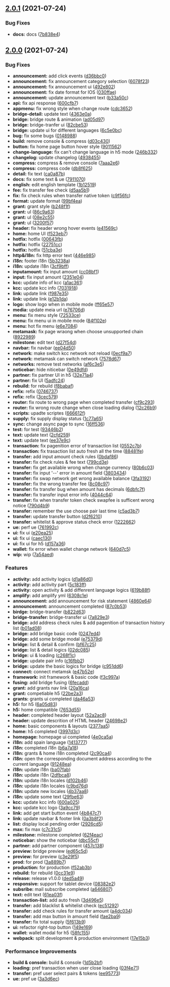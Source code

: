 ## [2.0.1](https://github.com/kucoin-community-chain/kcc-homepage/compare/v2.0.0...v2.0.1) (2021-07-24)


### Bug Fixes

* **docs:** docs ([7b838e4](https://github.com/kucoin-community-chain/kcc-homepage/commit/7b838e472dd230fff1848ddcdd95f0473f1e1161))



## [2.0.0](https://github.com/kucoin-community-chain/kcc-homepage/compare/f3c997aa5ae869cecda929d06fbb77e33fefa27f...v2.0.0) (2021-07-24)


### Bug Fixes

* **announcement:** add click events ([d36bbc0](https://github.com/kucoin-community-chain/kcc-homepage/commit/d36bbc0001b561a0045b9a8e61fffb70a714462c))
* **announcement:** fix announcement category selection ([6078f23](https://github.com/kucoin-community-chain/kcc-homepage/commit/6078f23b83538b77b4bd0874178340a6ef218fe7))
* **announcement:** fix announcement ui ([492e802](https://github.com/kucoin-community-chain/kcc-homepage/commit/492e802c6070d48d4e64e689d9db6adab1abd8ae))
* **announcement:** fix date format for IOS ([030ffae](https://github.com/kucoin-community-chain/kcc-homepage/commit/030ffaee36df6ffb6b7c8b72814d64a36bc301f8))
* **announcement:** update announcement text ([b33a50c](https://github.com/kucoin-community-chain/kcc-homepage/commit/b33a50ce240032ba2b0cb808aefff044e671c9e9))
* **api:** fix api response ([600cfb7](https://github.com/kucoin-community-chain/kcc-homepage/commit/600cfb77a8ac340971709a27896b06720e074543))
* **appmenu:** fix wrong style when change route ([cdc3652](https://github.com/kucoin-community-chain/kcc-homepage/commit/cdc3652691dba911523ddd0a7186c446743600c2))
* **bridge-detail:** update text ([4363e0a](https://github.com/kucoin-community-chain/kcc-homepage/commit/4363e0aa8c513aab28ad4d1262232c7cfa6eedba))
* **bridge:** bridge route & animation ([ad05d97](https://github.com/kucoin-community-chain/kcc-homepage/commit/ad05d97b210c05409ac893647f537d230790a01d))
* **bridge:** bridge-tranfer ui ([82cbe53](https://github.com/kucoin-community-chain/kcc-homepage/commit/82cbe5332e635f3b5fd150008374782f7ca4bb49))
* **bridge:** update ui for different languages ([6c5e0bc](https://github.com/kucoin-community-chain/kcc-homepage/commit/6c5e0bc8515b861351777a6b61dfcd90a0422175))
* **bug:** fix some bugs ([0148988](https://github.com/kucoin-community-chain/kcc-homepage/commit/0148988ead149808fb04abebaea29991a4882d42))
* **build:** remove console & compress ([d03c430](https://github.com/kucoin-community-chain/kcc-homepage/commit/d03c430e480554f88cd8338a69a61a908cf43690))
* **button:** fix home page button hover style ([9011562](https://github.com/kucoin-community-chain/kcc-homepage/commit/9011562f1b6313cf7d741206405821ddc7a9c0bf))
* **change-language:** fix can't change language in h5 mode ([246b332](https://github.com/kucoin-community-chain/kcc-homepage/commit/246b332d4b555cceebaa077de94d2715b585184e))
* **changelog:** update changelog ([4938455](https://github.com/kucoin-community-chain/kcc-homepage/commit/4938455a250abdc38c27dfe58e79283a4074b104))
* **compress:** compress & remove console ([7aaa2e6](https://github.com/kucoin-community-chain/kcc-homepage/commit/7aaa2e60848efb34e60a337e3583c38c9689728c))
* **compress:** compress code ([db8f625](https://github.com/kucoin-community-chain/kcc-homepage/commit/db8f6251c3f505e02360796e1a44756c5f3ec14a))
* **detail:** fix text ([ca0a87b](https://github.com/kucoin-community-chain/kcc-homepage/commit/ca0a87b614564977b3e46aa0bbf6fadbe1e0fbf2))
* **docs:** fix some text & ue ([7911070](https://github.com/kucoin-community-chain/kcc-homepage/commit/7911070d038abd780fe538c3d31f4eb345c8d1ca))
* **english:** edit english template ([1b12519](https://github.com/kucoin-community-chain/kcc-homepage/commit/1b12519e9293cd2dc17fb998368bbafdd70b12ef))
* **fee:** fix transfer fee check ([d5aa5b1](https://github.com/kucoin-community-chain/kcc-homepage/commit/d5aa5b18bac4f63033c062221eaeff4392bfd96b))
* **fix:** fix check rules when transfer native token ([c9f56fc](https://github.com/kucoin-community-chain/kcc-homepage/commit/c9f56fc1401bda9ec2da51e261d928456d9a13d0))
* **format:** update format ([99bf4ea](https://github.com/kucoin-community-chain/kcc-homepage/commit/99bf4eaf0e9db4273d87fa598385e6114fd4086e))
* **grant:** grant style ([b248f1f](https://github.com/kucoin-community-chain/kcc-homepage/commit/b248f1f2fa10e78e82125894e5f2749ec2a6cb8a))
* **grant:** uI ([86c9a63](https://github.com/kucoin-community-chain/kcc-homepage/commit/86c9a63ccee363c3e2ea66c30630d0dc52657354))
* **grant:** uI ([08e2c55](https://github.com/kucoin-community-chain/kcc-homepage/commit/08e2c556f5a89eca27d4bb44f678aff4de18060a))
* **grant:** uI ([3200f57](https://github.com/kucoin-community-chain/kcc-homepage/commit/3200f572b58e9563e9f1ea3e1b699fe9e519ba28))
* **header:** fix header wrong hover events ([e41569c](https://github.com/kucoin-community-chain/kcc-homepage/commit/e41569c50294b491caa1857656a40f251fe26f95))
* **home:** home UI ([f523eb7](https://github.com/kucoin-community-chain/kcc-homepage/commit/f523eb7f38296297021f9d146eefe7e45f49c7ef))
* **hotfix:** hotfix ([00643fb](https://github.com/kucoin-community-chain/kcc-homepage/commit/00643fbf05e1ef66051565af8d5bf0a577b6d814))
* **hotfix:** hotfix ([22751cc](https://github.com/kucoin-community-chain/kcc-homepage/commit/22751cc6faee49b23634a3219de132145f610e4b))
* **hotfix:** hotfix ([51cba3e](https://github.com/kucoin-community-chain/kcc-homepage/commit/51cba3e84705c14e3bfc575bb0d4111d47175ab2))
* **http&i18n:** fix http error text ([446e985](https://github.com/kucoin-community-chain/kcc-homepage/commit/446e9859039bd3b8380161b9841bc8cac7814a5f))
* **i18n:** footer i18n ([5b3238a](https://github.com/kucoin-community-chain/kcc-homepage/commit/5b3238ab93129d0fac90e44f8a10b40df7eac172))
* **i18n:** update i18n ([3cf9bff](https://github.com/kucoin-community-chain/kcc-homepage/commit/3cf9bff35159bb82425be9e2128df51549bbdc89))
* **inputamount:** fix input amount ([cc08bf1](https://github.com/kucoin-community-chain/kcc-homepage/commit/cc08bf10cef02e9e2434f05d9a48638a3fe23ffb))
* **input:** fix input amount ([2351e04](https://github.com/kucoin-community-chain/kcc-homepage/commit/2351e042bfc938a4f0d3e13ac9e1bcae9fa5b387))
* **kcc:** update info of kcc ([a1ac361](https://github.com/kucoin-community-chain/kcc-homepage/commit/a1ac3611d11a9bac42abc845642fa1f1ccefaa07))
* **kcc:** update kcc info ([7031918](https://github.com/kucoin-community-chain/kcc-homepage/commit/703191825dd39efa62b48b0fe22883c75b663679))
* **link:** update link ([f987e35](https://github.com/kucoin-community-chain/kcc-homepage/commit/f987e35863e3a87d9420eb9ad1bd070cf79fc4de))
* **link:** update link ([e12b1da](https://github.com/kucoin-community-chain/kcc-homepage/commit/e12b1dad3fa3210506ebba32df23a38b4ddd4e56))
* **logo:** show logo when in mobile mode ([ff65e57](https://github.com/kucoin-community-chain/kcc-homepage/commit/ff65e5739dd7ed686cd60598aee449bb3b7c89db))
* **media:** update meia url ([e76706d](https://github.com/kucoin-community-chain/kcc-homepage/commit/e76706d31f1a7649790b9bc53f5e8110f7c76606))
* **menu:** fix menu style ([72533ce](https://github.com/kucoin-community-chain/kcc-homepage/commit/72533cea19d8b6700656d5e812b510eea390db98))
* **menu:** fix menu ui in mobile mode ([84f102e](https://github.com/kucoin-community-chain/kcc-homepage/commit/84f102e34ed7e3ffc56945f51afa3717938ac971))
* **menu:** hot fix menu ([e6e7084](https://github.com/kucoin-community-chain/kcc-homepage/commit/e6e7084d8115a2d70318057e45ba8581cddc2fa6))
* **metamask:** fix page wraong  when choose unsupported chain ([8922989](https://github.com/kucoin-community-chain/kcc-homepage/commit/8922989e18ac4250aa8b01e241d3e6e38d1b6d05))
* **milestone:** edit text ([d27f54d](https://github.com/kucoin-community-chain/kcc-homepage/commit/d27f54df163094da8c222c8e480f1f8ec5d156ab))
* **navbar:** fix navbar ([ee04d50](https://github.com/kucoin-community-chain/kcc-homepage/commit/ee04d50bc267b3e25f48322925a1e748125c8a22))
* **network:** make switch kcc network not reload ([0ecf9a7](https://github.com/kucoin-community-chain/kcc-homepage/commit/0ecf9a7a5df578ad6af2e1c4e8e729107f883436))
* **network:** metamask can switch network ([7578d67](https://github.com/kucoin-community-chain/kcc-homepage/commit/7578d67e004213f392b638389077e3c3f2598c03))
* **networks:** remove test networks ([af6c3e5](https://github.com/kucoin-community-chain/kcc-homepage/commit/af6c3e530bc3b067ad79c976c104241c3c56eaf1))
* **noticebar:** hide niticebar ([0e49dfd](https://github.com/kucoin-community-chain/kcc-homepage/commit/0e49dfd6ce10e76dbf6bf9b63623ebf5206e579a))
* **partner:** fix partner UI in h5 ([32e71a4](https://github.com/kucoin-community-chain/kcc-homepage/commit/32e71a4084d7f58e2c7f642674d59399756bd37b))
* **partner:** fix UI ([5adfc24](https://github.com/kucoin-community-chain/kcc-homepage/commit/5adfc2417a73ca79babc69a88502e3a7f6f4bdbe))
* **rebuild:** for rebuild ([f8babaf](https://github.com/kucoin-community-chain/kcc-homepage/commit/f8babafd82689112650b6ea9426883be484d66b2))
* **refix:** refix ([0746737](https://github.com/kucoin-community-chain/kcc-homepage/commit/0746737395676e0d2b3b817840f03521f2444f39))
* **refix:** refix ([3cec579](https://github.com/kucoin-community-chain/kcc-homepage/commit/3cec57908dec6e0d28e95be2fc91c754b7b6d0d4))
* **router:** fix route to wrong page when completed transfer ([cf9c293](https://github.com/kucoin-community-chain/kcc-homepage/commit/cf9c293a3958b5256f2c95563cbff8227c8f0125))
* **router:** fix wrong route change when close loading dialog ([12c26b9](https://github.com/kucoin-community-chain/kcc-homepage/commit/12c26b92d6cc9567cc7b6878c336f1ccdf873670))
* **scripts:** upadte scriptes ([666612f](https://github.com/kucoin-community-chain/kcc-homepage/commit/666612fceb0b545c68ad7531fe9555b6944af7be))
* **supply:** fix supply display status ([1c77a65](https://github.com/kucoin-community-chain/kcc-homepage/commit/1c77a65aa905eadf01265eb0dd0a6af49cc17a49))
* **sync:** change async page to sync ([16ff536](https://github.com/kucoin-community-chain/kcc-homepage/commit/16ff5366a42e06c446ec3bfda25fc8125a892e58))
* **test:** for test ([93446b2](https://github.com/kucoin-community-chain/kcc-homepage/commit/93446b2ccf07448e96445d7257137a2eace0634f))
* **text:** update text ([2cfd259](https://github.com/kucoin-community-chain/kcc-homepage/commit/2cfd25919147b4282402c68342a12f2565c63b0b))
* **text:** update text ([ee37e9c](https://github.com/kucoin-community-chain/kcc-homepage/commit/ee37e9c210cf963744a42c4d8d421d635640d65c))
* **transaction:** fix  pagenition error of transaction list ([0552c7b](https://github.com/kucoin-community-chain/kcc-homepage/commit/0552c7baf203e2d287d3bd1e8ca08f778f59f16c))
* **transaction:** fix trasaction list auto fresh all the time ([88481fe](https://github.com/kucoin-community-chain/kcc-homepage/commit/88481fe612b821f7f4f7786902e0ec3a91cf6a45))
* **transfer:** add input amount check rules ([0bdaf86](https://github.com/kucoin-community-chain/kcc-homepage/commit/0bdaf86be9c39489af3d858cad3412a516278bad))
* **transfer:** fix check rules & fee text ([799cd3e](https://github.com/kucoin-community-chain/kcc-homepage/commit/799cd3e88548d3d3d099fec17a5174d1197f583b))
* **transfer:** fix get available wrong when change currency ([80b6c03](https://github.com/kucoin-community-chain/kcc-homepage/commit/80b6c03e7ae07fb1ea66ed509357e93457d3ffb3))
* **transfer:** fix input '--' error in amount field ([3803434](https://github.com/kucoin-community-chain/kcc-homepage/commit/3803434029900ae02445aa20df36f85a4a1432a9))
* **transfer:** fix swap network get wrong available balance ([3fa3192](https://github.com/kucoin-community-chain/kcc-homepage/commit/3fa3192f4413f8052290de064dc2b2ecf9a1a1c5))
* **transfer:** fix the wrong transfer fee ([8c08c97](https://github.com/kucoin-community-chain/kcc-homepage/commit/8c08c97b0ea621ed52ced78b943716e52f0609ca))
* **transfer:** fix transfer bug when amount has decimals ([6dbfc7f](https://github.com/kucoin-community-chain/kcc-homepage/commit/6dbfc7ffc3d2a7625d688d8c7f4028c50f9f0c78))
* **transfer:** fix transfer input error info ([4044c64](https://github.com/kucoin-community-chain/kcc-homepage/commit/4044c64a0fbc4e5fc0952cf587f67a008d31541a))
* **transfer:** fix when transfer token check swapfee is sufficent wrong notice ([790d4b9](https://github.com/kucoin-community-chain/kcc-homepage/commit/790d4b959770ad3f98b4244abb390b0f6d710350))
* **transfer:** remember the use choose pair last time ([c5ad3b7](https://github.com/kucoin-community-chain/kcc-homepage/commit/c5ad3b7fc75a4c1e5b90d73f80df1eda1c4e33be))
* **transfer:** update transfer button ([d2f6210](https://github.com/kucoin-community-chain/kcc-homepage/commit/d2f6210f562ddff7427e5c410ee550cf45ac08c2))
* **transfer:** whitelist & approve status check error ([1222662](https://github.com/kucoin-community-chain/kcc-homepage/commit/1222662562cc32529303d8d1b390c294b0736853))
* **ue:** perf ue ([761992c](https://github.com/kucoin-community-chain/kcc-homepage/commit/761992cf0a0b2ede438f1a707e888df40c127a89))
* **ui:** fix ui ([e20ea25](https://github.com/kucoin-community-chain/kcc-homepage/commit/e20ea25c0ca39a6e89311eb74982d0cba70d9b17))
* **ui:** fix ui ([caec130](https://github.com/kucoin-community-chain/kcc-homepage/commit/caec1301f5bf3095db0a4206857e583d6b7607e3))
* **ui:** fix ui for h5 ([d157a36](https://github.com/kucoin-community-chain/kcc-homepage/commit/d157a36c57766ff23396a374ea8719081b29630b))
* **wallet:** fix error when wallet change network ([640d7c5](https://github.com/kucoin-community-chain/kcc-homepage/commit/640d7c57380d0b7f34fe838b33a0fd3a77ed703c))
* **wip:** wip ([7a54aed](https://github.com/kucoin-community-chain/kcc-homepage/commit/7a54aeda4f2d0c357f3c2543354828f9929b508e))


### Features

* **activity:** add activity logics ([d1a86d0](https://github.com/kucoin-community-chain/kcc-homepage/commit/d1a86d0af81b7c897a876163b86593073d8ee9bc))
* **activity:** add activity part ([5c183ff](https://github.com/kucoin-community-chain/kcc-homepage/commit/5c183ffe27af4404e25a771980d8eeb64ebb3b57))
* **activity:** open activity & add diffenrent language logics ([619b88f](https://github.com/kucoin-community-chain/kcc-homepage/commit/619b88f82a87a4680753dbe6c43799477e121e09))
* **amplify:** add amplify yml ([6308c1e](https://github.com/kucoin-community-chain/kcc-homepage/commit/6308c1e2ee34e7d37199d1bd38e15bec1f992705))
* **announcement:** add announcement for risk statement ([4860e64](https://github.com/kucoin-community-chain/kcc-homepage/commit/4860e643c70644518cc0b9fcd737965881d5776b))
* **announcement:** announcement completed ([87c0b53](https://github.com/kucoin-community-chain/kcc-homepage/commit/87c0b534ba83e8b8c833da683ebd26501256a3a5))
* **birdge:** bridge-transfer ([b822d63](https://github.com/kucoin-community-chain/kcc-homepage/commit/b822d63973725b73fe4f06863ef9d4de5e2609c5))
* **bridge-transfer:** bridge-transfer ui ([7a829e3](https://github.com/kucoin-community-chain/kcc-homepage/commit/7a829e3c45dcf61e4e3070ecc385b5875f3ef2eb))
* **bridge:** add address check rules & add pagenition of transaction history list ([b01ad08](https://github.com/kucoin-community-chain/kcc-homepage/commit/b01ad0845361b128f4e686b26bf1c7a557335c36))
* **bridge:** add bridge basic code ([0247ed4](https://github.com/kucoin-community-chain/kcc-homepage/commit/0247ed4acf7ddff8fc01175fd04140adad92c37f))
* **bridge:** add some bridge modal ([e75379d](https://github.com/kucoin-community-chain/kcc-homepage/commit/e75379d33e73e3c9aa872aec395faae87d65c374))
* **bridge:** list & detail & confirm ([bf67c25](https://github.com/kucoin-community-chain/kcc-homepage/commit/bf67c2584b7b655b4ee3c4063140b771c3dbe2a2))
* **bridge:** list & detail logics ([02dc085](https://github.com/kucoin-community-chain/kcc-homepage/commit/02dc085c560c135bd41d2e854b008e679145fec0))
* **bridge:** ui & loading ([c268f1c](https://github.com/kucoin-community-chain/kcc-homepage/commit/c268f1ca6f0d34aab9d804f17be5e16e2d5862f4))
* **bridge:** update pair info ([c16fbb2](https://github.com/kucoin-community-chain/kcc-homepage/commit/c16fbb2b22e12cf291a3949a3f29abc66bf55b77))
* **bridge:** update the basic logics for bridge ([c951dd6](https://github.com/kucoin-community-chain/kcc-homepage/commit/c951dd669229774eb58191c101123ac13a1ad7c2))
* **connect:** connect metamsk ([e47b52e](https://github.com/kucoin-community-chain/kcc-homepage/commit/e47b52ee3f93a529738c12c0f1e044c3d388ccce))
* **framework:** init framework & basic code ([f3c997a](https://github.com/kucoin-community-chain/kcc-homepage/commit/f3c997aa5ae869cecda929d06fbb77e33fefa27f))
* **fusing:** add bridge fusing ([6fecadd](https://github.com/kucoin-community-chain/kcc-homepage/commit/6fecaddd7039f152d2c662ed1a1e7c12225fbb6b))
* **grant:** add grants nav link ([20a16ca](https://github.com/kucoin-community-chain/kcc-homepage/commit/20a16ca4d2ad9ac4566714bb11471cb9f1d5165e))
* **grant:** competiable h5 ([22be2a3](https://github.com/kucoin-community-chain/kcc-homepage/commit/22be2a3e8c522bd523f9ee36770c2a227fd722d3))
* **grants:** grants ui completed ([da46a53](https://github.com/kucoin-community-chain/kcc-homepage/commit/da46a53d990ca993a5c25b486d91465e45406fdf))
* **h5:** for h5 ([6a05d83](https://github.com/kucoin-community-chain/kcc-homepage/commit/6a05d83360bcd546d2463a7e52a0d6a324f302ff))
* **h5:** home compatible ([7653d55](https://github.com/kucoin-community-chain/kcc-homepage/commit/7653d5592bbd1635aae5c1fc0c9737da1ad27546))
* **header:** completed header layout ([52a2ac8](https://github.com/kucoin-community-chain/kcc-homepage/commit/52a2ac8841ccdd6600a49d2267ab9476eb9d7bc1))
* **header:** update descrition of HTML header ([24698e2](https://github.com/kucoin-community-chain/kcc-homepage/commit/24698e28884b3eee5e93f5368d80fd614a32a710))
* **home:** basic components & layouts ([2377aa5](https://github.com/kucoin-community-chain/kcc-homepage/commit/2377aa5f1ab5d541067cbe0d27118dd86879fdee))
* **home:** h5 completed ([3997d3c](https://github.com/kucoin-community-chain/kcc-homepage/commit/3997d3cebed3a90b2a03cfe4b66857fa55f8ded0))
* **homepage:** homepage ui completed ([4e0ca5a](https://github.com/kucoin-community-chain/kcc-homepage/commit/4e0ca5ac11e24572d3497442a40247610bce5abe))
* **i18n:** add spain language ([1413777](https://github.com/kucoin-community-chain/kcc-homepage/commit/14137770dcf17b33f37717cf18c3acf9e75ebbde))
* **i18n:** completed i18n ([b6a7a18](https://github.com/kucoin-community-chain/kcc-homepage/commit/b6a7a18191c5590228972727a72e9079447445e1))
* **i18n:** grants & home  i18n completed ([2c90ca4](https://github.com/kucoin-community-chain/kcc-homepage/commit/2c90ca477bb96d2ef5bd72886df8b93c98f86894))
* **i18n:** open the corresponding document address according to the current language ([91248ea](https://github.com/kucoin-community-chain/kcc-homepage/commit/91248eae8769c677640331b22c07d5947783ec79))
* **i18n:** update i18n ([ba07fab](https://github.com/kucoin-community-chain/kcc-homepage/commit/ba07fab45f6993a4b4c7509e740c160cf641e6df))
* **i18n:** update i18n ([2dfbca8](https://github.com/kucoin-community-chain/kcc-homepage/commit/2dfbca84bbd8b8494dce1586e10498a8ce49a6b9))
* **i18n:** update i18n locales ([d102b46](https://github.com/kucoin-community-chain/kcc-homepage/commit/d102b46efd117bbe490b7a1b3d12e257ecd9c2ba))
* **i18n:** update i18n locales ([c9bd76d](https://github.com/kucoin-community-chain/kcc-homepage/commit/c9bd76d705fefac28818ca1482351d854114d05d))
* **i18n:** update new locales ([4b37aa8](https://github.com/kucoin-community-chain/kcc-homepage/commit/4b37aa8d6e4a1d5a0ef09f57457911700120a93b))
* **i18n:** update some text ([29fbe63](https://github.com/kucoin-community-chain/kcc-homepage/commit/29fbe63652ce6ba02ca49161d20969d7e29c9452))
* **kcc:** update kcc info ([600a025](https://github.com/kucoin-community-chain/kcc-homepage/commit/600a0252d2c3c23f197d9099400ba72196ee5c6a))
* **kcc:** update kcc logo ([3a9cc79](https://github.com/kucoin-community-chain/kcc-homepage/commit/3a9cc79ed9815da63efc18ffd6373ee496acbcd4))
* **link:** add get start button event ([4b847c7](https://github.com/kucoin-community-chain/kcc-homepage/commit/4b847c756c07a93ff61bf2e4ff39ff52d997db8f))
* **link:** update navbar & footer link ([0a3b8f2](https://github.com/kucoin-community-chain/kcc-homepage/commit/0a3b8f28f2b7453b416fe0d6e1b528998d7277fd))
* **list:** display local pending order ([2926cd5](https://github.com/kucoin-community-chain/kcc-homepage/commit/2926cd5e4fccf80df90f2745de52ac7b83cad010))
* **max:** fix max ([c7c31c5](https://github.com/kucoin-community-chain/kcc-homepage/commit/c7c31c56e74f772ecf1ce6e5f0a6889dda6191cd))
* **milestone:** milestone completed ([62f4eac](https://github.com/kucoin-community-chain/kcc-homepage/commit/62f4eac8b67ced63755188cef026f3bf89d112b5))
* **noticebar:** show the noticebar ([dbc55cf](https://github.com/kucoin-community-chain/kcc-homepage/commit/dbc55cf6e10400b9e0ab353af8f88a0f9af49347))
* **partner:** add partner component ([457c138](https://github.com/kucoin-community-chain/kcc-homepage/commit/457c13887b7cccf04592ac8463da614c50edb7fd))
* **preview:** bridge preview ([ed65c5d](https://github.com/kucoin-community-chain/kcc-homepage/commit/ed65c5dfce7201ec76ac31fbe01d5872ca2326ae))
* **preview:** for preview ([c3e29f5](https://github.com/kucoin-community-chain/kcc-homepage/commit/c3e29f51779c6ea3f7e71632565b46a7f7daa5d0))
* **prod:** for prod ([3a889b7](https://github.com/kucoin-community-chain/kcc-homepage/commit/3a889b76f65681d005e0982da05e3f26f5065d8a))
* **production:** for production ([f52ab3b](https://github.com/kucoin-community-chain/kcc-homepage/commit/f52ab3b08b7196c7fb9e1bec9af18167bf50ca96))
* **rebuild:** for rebuild ([0cc31e9](https://github.com/kucoin-community-chain/kcc-homepage/commit/0cc31e91028b539de8ef091611662d1645f90587))
* **release:** release v1.0.0 ([ded5a49](https://github.com/kucoin-community-chain/kcc-homepage/commit/ded5a49f5e31e7e8fee9b77c2f5ae79b21e82b73))
* **responsive:** support for tablet device ([08382e2](https://github.com/kucoin-community-chain/kcc-homepage/commit/08382e2b576a7efcc622fd27b3c2e078e7142b18))
* **subsribe:** mail subscribe completed ([a646807](https://github.com/kucoin-community-chain/kcc-homepage/commit/a646807531a602067ede28491aadba37dc9a330d))
* **text:** edit text ([61ea03f](https://github.com/kucoin-community-chain/kcc-homepage/commit/61ea03f85ba569eb02aa606fd29364423f8372b8))
* **transaction-list:** add auto fresh ([3d496e5](https://github.com/kucoin-community-chain/kcc-homepage/commit/3d496e5aa8f005504a53755454763598ff0d8a7f))
* **transfer:** add blacklist & whitelist check ([ec51292](https://github.com/kucoin-community-chain/kcc-homepage/commit/ec51292d73b259be6d450fe002b3f8c6207a552c))
* **transfer:** add check rules for transfer amount ([a4dc034](https://github.com/kucoin-community-chain/kcc-homepage/commit/a4dc0342dfe97721053c763a54762e8646d8e4aa))
* **transfer:** add max button in amount field ([fae2ba9](https://github.com/kucoin-community-chain/kcc-homepage/commit/fae2ba9b1119d2fe9d64f0d35ad664f79e5feb54))
* **transfer:** fix total supply ([5f613b9](https://github.com/kucoin-community-chain/kcc-homepage/commit/5f613b9527987a382d8df89ba19ddfe1cc0cf557))
* **ui:** refactor right-top button ([149e169](https://github.com/kucoin-community-chain/kcc-homepage/commit/149e169aae337fd52d5139ca2449989cf78ef52c))
* **wallet:** wallet modal for h5 ([58fc155](https://github.com/kucoin-community-chain/kcc-homepage/commit/58fc155b59fb861149db54a12738c2da120f23a4))
* **webpack:** split development & production environment ([17e15b3](https://github.com/kucoin-community-chain/kcc-homepage/commit/17e15b328cbed1dd2ed0ae40e48bcb76f7cdc347))


### Performance Improvements

* **build & console:** build & console ([1d5b2bf](https://github.com/kucoin-community-chain/kcc-homepage/commit/1d5b2bf8d014e276542ffe14394f616db2fab14d))
* **loading:** pref transaction  when user close loading ([03f4e71](https://github.com/kucoin-community-chain/kcc-homepage/commit/03f4e7155c5b31c244bed736a8732835073d4fe8))
* **transfer:** pref user select pairs & tokens ([ee95773](https://github.com/kucoin-community-chain/kcc-homepage/commit/ee95773c487c3356777a06c06befc34ba91efb07))
* **ue:** pref ue ([3a3d6ec](https://github.com/kucoin-community-chain/kcc-homepage/commit/3a3d6ecbe1043b39177ec6c99746b8280054d2c3))



